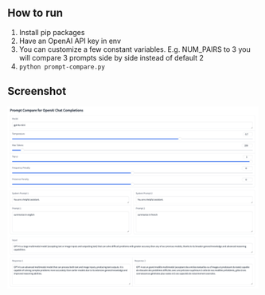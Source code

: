 ## How to run
1. Install pip packages
2. Have an OpenAI API key in env
3. You can customize a few constant variables. E.g. NUM_PAIRS to 3 you will compare 3 prompts side by side instead of default 2
4. `python prompt-compare.py`

## Screenshot

![Screenshot](./screenshot.png)
